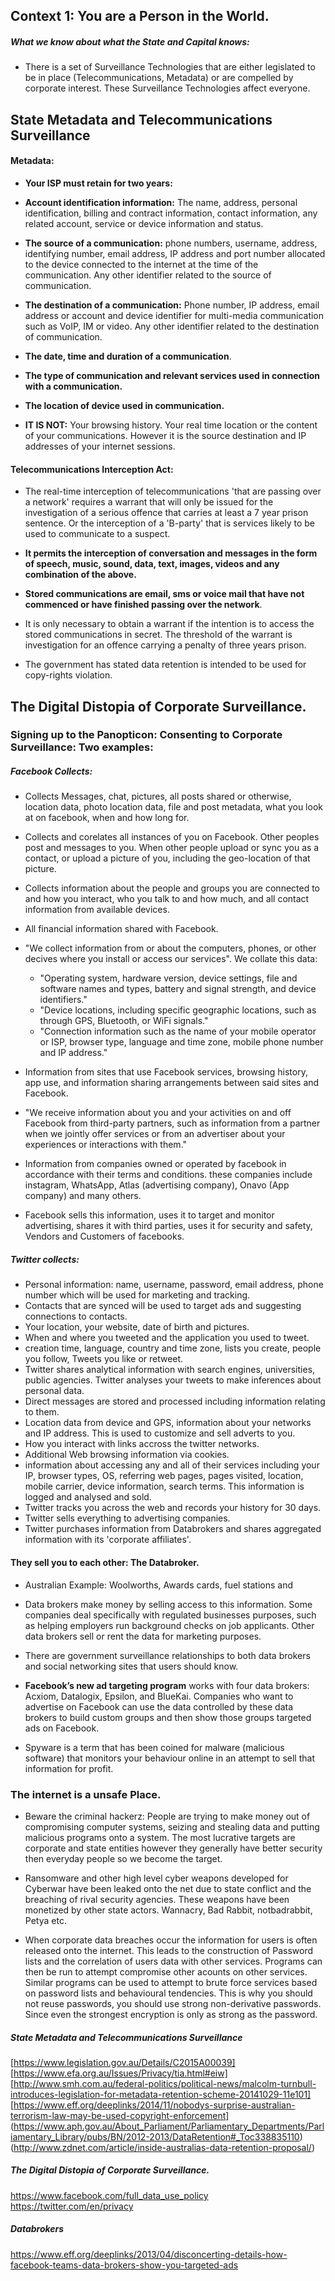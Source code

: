 ## Context 1: You are a Person in the World.


##### What we know about what the State and Capital knows:
  - There is a set of Surveillance Technologies that are either legislated to be in place (Telecommunications, Metadata) or are compelled by corporate interest. These Surveillance Technologies affect everyone.

## State Metadata and Telecommunications Surveillance
  #### Metadata:
- **Your ISP must retain for two years:**

- **Account identification information:** The name, address, personal identification, billing and contract information, contact information, any related account, service or device information and status.

- **The source of a communication:** phone numbers, username, address, identifying number, email address, IP address and port number allocated to the device connected to the internet at the time of the communication. Any other identifier related to the source of communication.

- **The destination of a communication:** Phone number, IP address, email address or account and device identifier for multi-media communication such as VoIP, IM or video. Any other identifier related to the destination of communication.

- **The date, time and duration of a communication**.

- **The type of communication and relevant services used in connection with a communication.**

- **The location of device used in communication.**

- **IT IS NOT:** Your browsing history. Your real time location or the content of your communications.
However it is the source destination and IP addresses of your internet sessions.


#### Telecommunications Interception Act:
-  The real-time interception of telecommunications 'that are passing over a network' requires a warrant that will only be issued for the investigation of a serious offence that carries at least a 7 year prison sentence. Or the interception of a 'B-party' that is services likely to be used to communicate to a suspect.
  - **It permits the interception of conversation and messages in the form of speech, music, sound, data, text, images, videos and any combination of the above.**


- **Stored communications are email, sms or voice mail that have not commenced or have finished passing over the network**.
- It is only necessary to obtain a warrant if the intention is to access the stored communications in secret. The threshold of the warrant is investigation for an offence carrying a penalty of three years prison.
- The government has stated data retention is intended to be used for copy-rights violation.

## The Digital Distopia of Corporate Surveillance.

### Signing up to the Panopticon: Consenting to Corporate Surveillance: Two examples:
##### Facebook Collects:
  - Collects Messages, chat, pictures, all posts shared or otherwise, location data, photo location data, file and post metadata, what you look at on facebook, when and how long for.
  - Collects and corelates all instances of you on Facebook. Other peoples post and messages to you. When other people upload or sync you as a contact, or upload a picture of you, including the geo-location of that picture.
  - Collects information about the people and groups you are connected to and how you interact, who you talk to and how much, and all contact information from available devices.
  - All financial information shared with Facebook.
  - "We collect information from or about the computers, phones, or other decives where you install or access our services". We collate this data:
    - "Operating system, hardware version, device settings, file and software names and types, battery and signal strength, and device identifiers."
    - "Device locations, including specific geographic locations, such as through GPS, Bluetooth, or WiFi signals."
    - "Connection information such as the name of your mobile operator or ISP, browser type, language and time zone, mobile phone number and IP address."
  - Information from sites that use Facebook services, browsing history, app use, and information sharing arrangements between said sites and Facebook.
  - "We receive information about you and your activities on and off Facebook from third-party partners, such as information from a partner when we jointly offer services or from an advertiser about your experiences or interactions with them."
  - Information from companies owned or operated by facebook in accordance with their terms and conditions. these companies include instagram, WhatsApp, Atlas (advertising company), Onavo (App company) and many others.

  - Facebook sells this information, uses it to target and monitor advertising, shares it with third parties, uses it for security and safety, Vendors and Customers of facebooks.


##### Twitter collects:
  - Personal information: name, username, password, email address, phone number which will be used for marketing and tracking.
  - Contacts that are synced will be used to target ads and suggesting connections to contacts.
  - Your location, your website, date of birth and pictures.
  - When and where you tweeted and the application you used to tweet.
  - creation time, language, country and time zone, lists you create, people you follow, Tweets you like or retweet.
  - Twitter shares analytical information with search engines, universities, public agencies. Twitter analyses your tweets to make inferences about personal data.
  - Direct messages are stored and processed including information relating to them.
  - Location data from device and GPS, information about your networks and IP address. This is used to customize and sell adverts to you.
  - How you interact with links accross the twitter networks.
  - Additional Web browsing information via cookies.
  - information about accessing any and all of their services including your IP, browser types, OS, referring web pages, pages visited, location, mobile carrier, device information, search terms. This information is logged and analysed and sold.
  - Twitter tracks you across the web and records your history for 30 days.
  - Twitter sells everything to advertising companies.
  - Twitter purchases information from Databrokers and shares aggregated information with its 'corporate affiliates'.


#### They sell you to each other: The Databroker.
- Australian Example:
  Woolworths, Awards cards, fuel stations and

- Data brokers make money by selling access to this information. Some companies deal specifically with regulated businesses purposes, such as helping employers run background checks on job applicants. Other data brokers sell or rent the data for marketing purposes.

- There are government surveillance relationships to both data brokers and social networking sites that users should know.

- **Facebook’s new ad targeting program** works with four data brokers: Acxiom, Datalogix, Epsilon, and BlueKai. Companies who want to advertise on Facebook can use the data controlled by these data brokers to build custom groups and then show those groups targeted ads on Facebook.

- Spyware is a term that has been coined for malware (malicious software) that monitors your behaviour online in an attempt to sell that information for profit.

### The internet is a unsafe Place.
- Beware the criminal hackerz: People are trying to make money out of compromising computer systems, seizing and stealing data and putting malicious programs onto a system. The most lucrative targets are corporate and state entities however they generally have better security then everyday people so we become the target.

- Ransomware and other high level cyber weapons developed for Cyberwar have been leaked onto the net due to state conflict and the breaching of rival security agencies. These weapons have been monetized by other state actors. Wannacry, Bad Rabbit, notbadrabbit, Petya etc.

- When corporate data breaches occur the information for users is often released onto the internet. This leads to the construction of Password lists and the correlation of users data with other services. Programs can then be run to attempt compromise other acounts on other services. Similar programs can be used to attempt to brute force services based on password lists and behavioural tendencies. This is why you should not reuse passwords, you should use strong non-derivative passwords. Since even the strongest encryption is only as strong as the password. 



##### State Metadata and Telecommunications Surveillance
  [https://www.legislation.gov.au/Details/C2015A00039]
  [https://www.efa.org.au/Issues/Privacy/tia.html#eiw]
  [http://www.smh.com.au/federal-politics/political-news/malcolm-turnbull-introduces-legislation-for-metadata-retention-scheme-20141029-11e101]
  [https://www.eff.org/deeplinks/2014/11/nobodys-surprise-australian-terrorism-law-may-be-used-copyright-enforcement]
  (https://www.aph.gov.au/About_Parliament/Parliamentary_Departments/Parliamentary_Library/pubs/BN/2012-2013/DataRetention#_Toc338835110)
  (http://www.zdnet.com/article/inside-australias-data-retention-proposal/)


##### The Digital Distopia of Corporate Surveillance.
https://www.facebook.com/full_data_use_policy
https://twitter.com/en/privacy

##### Databrokers
https://www.eff.org/deeplinks/2013/04/disconcerting-details-how-facebook-teams-data-brokers-show-you-targeted-ads
